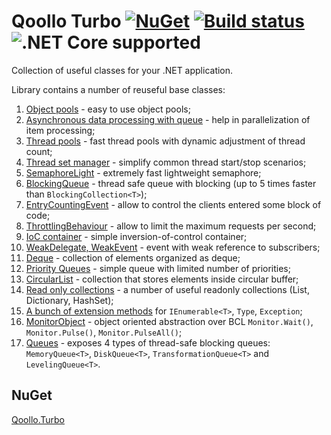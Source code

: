 Qoollo Turbo [![NuGet](https://img.shields.io/nuget/v/Qoollo.Turbo.svg?style=flat-square)](https://www.nuget.org/packages/Qoollo.Turbo/) [![Build status](https://ci.appveyor.com/api/projects/status/76axgtpcrm411whk/branch/master?svg=true)](https://ci.appveyor.com/project/agend/dotnet-turbo/branch/master) ![.NET Core supported](https://img.shields.io/badge/.NET%20Core-supported-brightgreen.svg?style=flat-square)
===============

Collection of useful classes for your .NET application.


Library contains a number of reuseful base classes:

1. [Object pools](https://github.com/qoollo/system-class-library/wiki/Object-pool) - easy to use object pools;
2. [Asynchronous data processing with queue](https://github.com/qoollo/system-class-library/wiki/QueueAsyncProcessor) - help in parallelization of item processing;
3. [Thread pools](https://github.com/qoollo/system-class-library/wiki/Thread-Pool) - fast thread pools with dynamic adjustment of thread count;
4. [Thread set manager](https://github.com/qoollo/system-class-library/wiki/ThreadSetManager) - simplify common thread start/stop scenarios;
5. [SemaphoreLight](https://github.com/qoollo/system-class-library/wiki/SemaphoreLight) - extremely fast lightweight semaphore;
6. [BlockingQueue](https://github.com/qoollo/system-class-library/wiki/BlockingQueue) - thread safe queue with blocking (up to 5 times faster than ```BlockingCollection<T>```); 
7. [EntryCountingEvent](https://github.com/qoollo/system-class-library/wiki/EntryCountingEvent) - allow to control the clients entered some block of code;
8. [ThrottlingBehaviour](https://github.com/qoollo/system-class-library/wiki/ThrottlingBehaviour) - allow to limit the maximum requests per second;
9. [IoC container](https://github.com/qoollo/system-class-library/wiki/IoC) - simple inversion-of-control container;
10. [WeakDelegate, WeakEvent](https://github.com/qoollo/system-class-library/wiki/WeakEvent) - event with weak reference to subscribers;
11. [Deque](https://github.com/qoollo/system-class-library/wiki/Deque) - collection of elements organized as deque;
12. [Priority Queues](https://github.com/qoollo/system-class-library/wiki/Priority-Queues) - simple queue with limited number of priorities;
13. [CircularList](https://github.com/qoollo/system-class-library/wiki/CircularList) - collection that stores elements inside circular buffer;
14. [Read only collections](https://github.com/qoollo/system-class-library/wiki/Read-only-collections) - a number of useful readonly collections (List, Dictionary, HashSet);
15. [A bunch of extension methods](https://github.com/qoollo/system-class-library/wiki/Extension-Methods) for ```IEnumerable<T>```, ```Type```, ```Exception```;
16. [MonitorObject](https://github.com/qoollo/dotNet-turbo/wiki/MonitorObject) - object oriented abstraction over BCL ```Monitor.Wait()```, ```Monitor.Pulse()```, ```Monitor.PulseAll()```;
17. [Queues](https://github.com/qoollo/dotNet-turbo/wiki/Queues) - exposes 4 types of thread-safe blocking queues: ```MemoryQueue<T>```, ```DiskQueue<T>```, ```TransformationQueue<T>``` and ```LevelingQueue<T>```.

## NuGet
[Qoollo.Turbo](https://www.nuget.org/packages/Qoollo.Turbo/)

